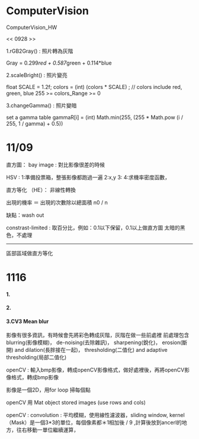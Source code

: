 # ComputerVision
ComputerVision_HW

<< 0928 >> 

1.rGB2Gray() : 照片轉為灰階 

Gray = 0.299*red + 0.587*green + 0.114*blue
  
2.scaleBright() : 照片變亮

float SCALE = 1.2f;
colors = (int) (colors * SCALE) ; // colors include red, green, blue 
255 >= colors_Range >= 0
   
3.changeGamma() : 照片變暗

set a gamma table
gammaR[i] = (int) Math.min(255, (255 * Math.pow (i / 255, 1 / gamma) + 0.5))

# 11/09
直方圖： 
bay image : 對比影像很差的時候

HSV :
1:準備投票箱，整張影像都跑過一遍 
2:x,y
3:
4:求機率密度函數，

直方等化 （HE）： 非線性轉換

出現的機率 ＝ 
出現的次數除以總面積 n0 / n

缺點：wash out 

constrast-limited : 取百分比，例如：0.1以下保留，0.1以上做直方圖
太暗的黑色，不處理

-----------------
區部區域做直方等化



# 1116

#### 1. 
#### 2. 
#### 3.CV3 Mean blur 
 影像有很多資訊，有時候會先將彩色轉成灰階，灰階在做一些前處裡
 前處理包含 
 blurring(影像模糊)，
 de-noising(去除雜訊)，
 sharpening(銳化)，
 erosion(斷開) and dilation(長胖接在一起)，
 thresholding(二值化) and adaptive thresholding(局部二值化) 
 
 openCV : 輸入bmp影像，轉成openCV影像格式，做好處裡後，再將openCV影像格式，轉成bmp影像
 
 影像是一個2D，用for loop 掃每個點
 
 openCV 用 Mat object stored images (use rows and cols)
 
 openCV :
 convolution : 平均模糊，使用線性濾波器，sliding window, kernel （Mask）是一個3*3的單位，每個像素都＊1相加後 / 9  ,計算後放到ancerl的地方，往右移動一單位繼續運算，
 
 
 
 